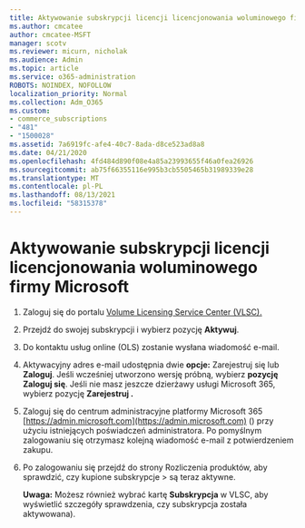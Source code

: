 ```yaml
---
title: Aktywowanie subskrypcji licencji licencjonowania woluminowego firmy Microsoft
ms.author: cmcatee
author: cmcatee-MSFT
manager: scotv
ms.reviewer: micurn, nicholak
ms.audience: Admin
ms.topic: article
ms.service: o365-administration
ROBOTS: NOINDEX, NOFOLLOW
localization_priority: Normal
ms.collection: Adm_O365
ms.custom:
- commerce_subscriptions
- "481"
- "1500028"
ms.assetid: 7a6919fc-afe4-40c7-8ada-d8ce523ad8a8
ms.date: 04/21/2020
ms.openlocfilehash: 4fd484d890f08e4a85a23993655f46a0fea26926
ms.sourcegitcommit: ab75f66355116e995b3cb5505465b31989339e28
ms.translationtype: MT
ms.contentlocale: pl-PL
ms.lasthandoff: 08/13/2021
ms.locfileid: "58315378"
---
```

# <a name="activating-a-microsoft-volume-license-subscription"></a>Aktywowanie subskrypcji licencji licencjonowania woluminowego firmy Microsoft

1. Zaloguj się do portalu [Volume Licensing Service Center (VLSC).](https://go.microsoft.com/fwlink/p/?LinkId=329762)
2. Przejdź do swojej subskrypcji i wybierz pozycję **Aktywuj**.
3. Do kontaktu usług online (OLS) zostanie wysłana wiadomość e-mail.
4. Aktywacyjny adres e-mail udostępnia dwie **opcje:** Zarejestruj się lub **Zaloguj**. Jeśli wcześniej utworzono wersję próbną, wybierz **pozycję Zaloguj się**. Jeśli nie masz jeszcze dzierżawy usługi Microsoft 365, wybierz pozycję **Zarejestruj .**
5. Zaloguj się do centrum administracyjne platformy Microsoft 365 [https://admin.microsoft.com](https://admin.microsoft.com) () przy użyciu istniejących poświadczeń administratora. Po pomyślnym zalogowaniu się otrzymasz kolejną wiadomość e-mail z potwierdzeniem zakupu.
6. Po zalogowaniu się przejdź do  strony Rozliczenia produktów, aby sprawdzić, czy kupione subskrypcje \> [](https://go.microsoft.com/fwlink/p/?linkid=842054) są teraz aktywne. 

    **Uwaga:** Możesz również wybrać kartę **Subskrypcja** w VLSC, aby wyświetlić szczegóły sprawdzenia, czy subskrypcja została aktywowana).
